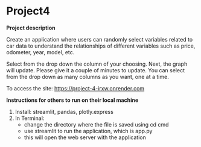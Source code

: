 # Project4

**Project description**

Create an application where users can randomly select variables related to car data to understand the relationships of different variables such as price, odometer, year, model, etc.

Select from the drop down the column of your choosing.
Next, the graph will update. Please give it a couple of minutes to update.
You can select from the drop down as many columns as you want, one at a time. 

To access the site: https://project-4-irxw.onrender.com

**Instructions for others to run on their local machine**
1. Install: streamlit, pandas, plotly.express
2. In Terminal: 
    - change the directory where the file is saved using cd cmd
    - use streamlit to run the application, which is app.py
    - this will open the web server with the application
